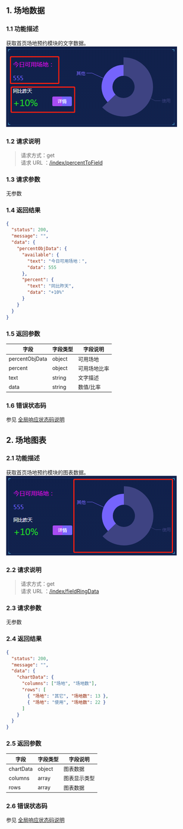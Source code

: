 ## 1. 场地数据

### 1.1 功能描述

获取首页场地预约模块的文字数据。<br>
![markdown-api](../img/field.png)

### 1.2 请求说明

> 请求方式：get<br>
> 请求 URL ：[/index/percentToField](#)

### 1.3 请求参数

无参数

### 1.4 返回结果

```json
{
  "status": 200,
  "message": "",
  "data": {
    "percentObjData": {
      "available": {
        "text": "今日可用场地：",
        "data": 555
      },
      "percent": {
        "text": "同比昨天",
        "data": "+10%"
      }
    }
  }
}
```

### 1.5 返回参数

| 字段           | 字段类型 | 字段说明     |
| -------------- | -------- | ------------ |
| percentObjData | object   | 可用场地     |
| percent        | object   | 可用场地比率 |
| text           | string   | 文字描述     |
| data           | string   | 数值/比率    |

### 1.6 错误状态码

参见 [全局响应状态码说明](../introduction.html/#134-全局响应状态码说明)

## 2. 场地图表

### 2.1 功能描述

获取首页场地预约模块的图表数据。<br>
![markdown-api](../img/fieldChart.png)

### 2.2 请求说明

> 请求方式：get<br>
> 请求 URL ：[/index/fieldRingData](#)

### 2.3 请求参数

无参数

### 2.4 返回结果

```json
{
  "status": 200,
  "message": "",
  "data": {
    "chartData": {
      "columns": ["场地", "场地数"],
      "rows": [
        { "场地": "其它", "场地数": 13 },
        { "场地": "使用", "场地数": 22 }
      ]
    }
  }
}
```

### 2.5 返回参数

| 字段      | 字段类型 | 字段说明     |
| --------- | -------- | ------------ |
| chartData | object   | 图表数据     |
| columns   | array    | 图表显示类型 |
| rows      | array    | 图表数据     |

### 2.6 错误状态码

参见 [全局响应状态码说明](../introduction.html/#134-全局响应状态码说明)

